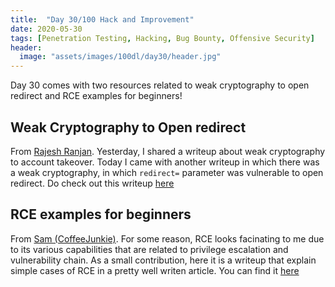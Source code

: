 ```yaml
---
title:  "Day 30/100 Hack and Improvement"
date: 2020-05-30
tags: [Penetration Testing, Hacking, Bug Bounty, Offensive Security]
header: 
  image: "assets/images/100dl/day30/header.jpg"
---
```

Day 30 comes with two resources related to weak cryptography to open redirect and RCE examples for beginners!

## Weak Cryptography to Open redirect

From [Rajesh Ranjan](https://twitter.com/eh_rajesh). Yesterday, I shared a writeup about weak cryptography to account takeover. Today I came with another writeup in which there was a weak cryptography, in which ```redirect=``` parameter was vulnerable to open redirect. Do check out this writeup [here](https://medium.com/bugbountywriteup/weak-cryptography-leads-to-open-redirect-3fe052c12995)

## RCE examples for beginners

From [Sam (CoffeeJunkie)](https://twitter.com/coffeejunkiee_). For some reason, RCE looks facinating to me due to its various capabilities that are related to privilege escalation and vulnerability chain. As a small contribution, here it is a writeup that explain simple cases of RCE in a pretty well writen article. You can find it [here](https://medium.com/bugbountywriteup/simple-remote-code-execution-vulnerability-examples-for-beginners-985867878311)

